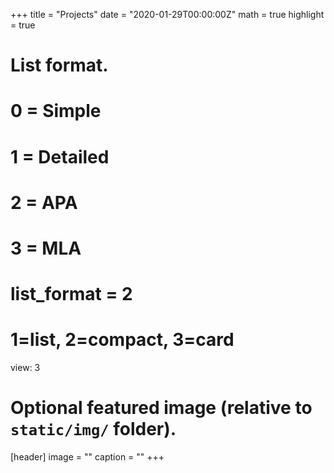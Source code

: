 +++
title = "Projects"
date = "2020-01-29T00:00:00Z"
math = true
highlight = true

# List format.
#   0 = Simple
#   1 = Detailed
#   2 = APA
#   3 = MLA
# list_format = 2

# 1=list, 2=compact, 3=card
view: 3

# Optional featured image (relative to `static/img/` folder).
[header]
image = ""
caption = ""
+++
